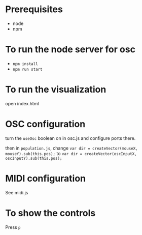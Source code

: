 # Prerequisites

- node
- npm

# To run the node server for osc
- `npm install`
- `npm run start`

# To run the visualization

open index.html

# OSC configuration

turn the `useOsc` boolean on in osc.js and configure ports there. 

then in `population.js`, change `var dir = createVector(mouseX, mouseY).sub(this.pos);` to `var dir = createVector(oscInputX, oscInputY).sub(this.pos);`

# MIDI configuration

See midi.js

# To show the controls

Press `p`
